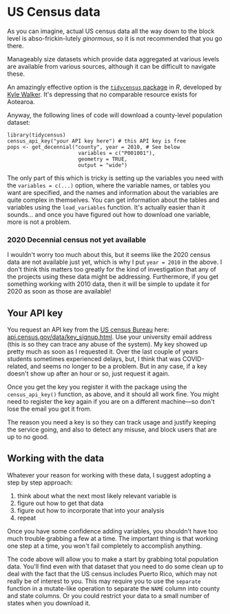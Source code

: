 # US Census data
As you can imagine, actual US census data all the way down to the block level is abso-frickin-lutely _ginormous_, so it is not recommended that you go there.

Manageably size datasets which provide data aggregated at various levels are available from various sources, although it can be difficult to navigate these.

An amazingly effective option is the [`tidycensus` package](https://walker-data.com/tidycensus/) in _R_, developed by [Kyle Walker](https://walker-data.com/). It's depressing that no comparable resource exists for Aotearoa. 

Anyway, the following lines of code will download a county-level population dataset:

    library(tidycensus)
    census_api_key("your API key here") # this API key is free
    pops <- get_decennial("county", year = 2010, # See below
                           variables = c("P001001"),
                           geometry = TRUE,
                           output = "wide")

The only part of this which is tricky is setting up the variables you need with the `variables = c(...)` option, where the variable names, or tables you want are specified, and the names and information about the variables are quite complex in themselves. You can get information about the tables and variables using the `load_variables` function. It's actually easier than it sounds... and once you have figured out how to download one variable, more is not a problem.

### 2020 Decennial census not yet available
I wouldn't worry too much about this, but it seems like the 2020 census data are not available just yet, which is why I put `year = 2010` in the above. I don't think this matters too greatly for the kind of investigation that any of the projects using these data might be addressing. Furthermore, if you get something working with 2010 data, then it will be simple to update it for 2020 as soon as those are available!

## Your API key
You request an API key from the [US census Bureau](https://census.gov) here: [api.census.gov/data/key_signup.html](https://api.census.gov/data/key_signup.html). Use your university email address (this is so they can trace any abuse of the system). My key showed up pretty much as soon as I requested it. Over the last couple of years students sometimes experienced delays, but, I think that was COVID-related, and seems no longer to be a problem. But in any case, if a key doesn't show up after an hour or so, just request it again. 

Once you get the key you register it with the package using the `census_api_key()` function, as above, and it should all work fine. You might need to register the key again if you are on a different machine&mdash;so don't lose the email you got it from.

The reason you need a key is so they can track usage and justify keeping the service going, and also to detect any misuse, and block users that are up to no good.

## Working with the data
Whatever your reason for working with these data, I suggest adopting a step by step approach:

1. think about what the next most likely relevant variable is
2. figure out how to get that data
3. figure out how to incorporate that into your analysis
4. repeat

Once you have some confidence adding variables, you shouldn't have too much trouble grabbing a few at a time. The important thing is that working one step at a time, you won't fail completely to accomplish anything.

The code above will allow you to make a start by grabbing total population data. You'll find even with that dataset that you need to do some clean up to deal with the fact that the US census includes Puerto Rico, which may not really be of interest to you. This may require you to use the `separate` function in a mutate-like operation to separate the `NAME` column into county and state columns. Or you could restrict your data to a small number of states when you download it.

